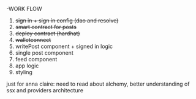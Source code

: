 -WORK FLOW

1. ~~sign in + sign in config (dao and resolve)~~
2. ~~smart contract for posts~~
3. ~~deploy contract (hardhat)~~
4. ~~walletconnect~~
5. writePost component + signed in logic
6. single post component
7. feed component
8. app logic
9. styling

just for anna claire: need to read about alchemy, better understanding of ssx and providers architecture
